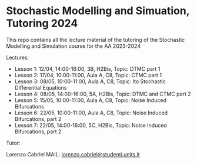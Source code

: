 # Stochastic Modelling and Simuation, Tutoring 2024
This repo contains all the lecture material of the tutoring of the Stochastic Modelling and Simulation course for the AA 2023-2024

Lectures:

 - Lesson 1: 12/04, 14:00-16:00, 3B, H2Bis, Topic: DTMC part 1
 - Lesson 2: 17/04, 10:00-11:00, Aula A, C8, Topic: CTMC part 1
 - Lesson 3: 08/05, 10:00-11:00, Aula A, C8, Topic: Ito Stochastic Differential Equations
 - Lesson 4: 08/05, 14:00-16:00, 5A, H2Bis, Topic: DTMC and CTMC part 2
 - Lesson 5: 15/05, 10:00-11:00, Aula A, C8, Topic: Noise Induced Bifurcations
 - Lesson 6: 22/05, 10:00-11:00, Aula A, C8, Topic: Noise Induced Bifurcations, part 2
 - Lesson 7: 22/05, 14:00-16:00, 5C, H2Bis, Topic: Noise Induced Bifurcations, part 2

Tutor:

Lorenzo Cabriel
MAIL: lorenzo.cabriel@studenti.units.it

